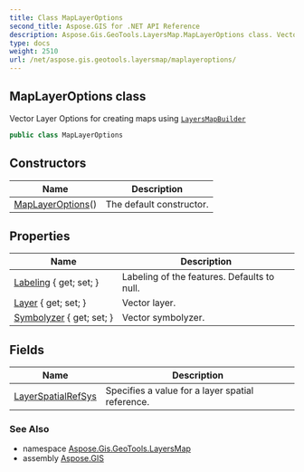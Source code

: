 ```yaml
---
title: Class MapLayerOptions
second_title: Aspose.GIS for .NET API Reference
description: Aspose.Gis.GeoTools.LayersMap.MapLayerOptions class. Vector Layer Options for creating maps using LayersMapBuilder
type: docs
weight: 2510
url: /net/aspose.gis.geotools.layersmap/maplayeroptions/
---
```

## MapLayerOptions class

Vector Layer Options for creating maps using [`LayersMapBuilder`](../layersmapbuilder/)

```csharp
public class MapLayerOptions
```

## Constructors

| Name | Description |
| --- | --- |
| [MapLayerOptions](maplayeroptions/)() | The default constructor. |

## Properties

| Name | Description |
| --- | --- |
| [Labeling](../../aspose.gis.geotools.layersmap/maplayeroptions/labeling/) { get; set; } | Labeling of the features. Defaults to null. |
| [Layer](../../aspose.gis.geotools.layersmap/maplayeroptions/layer/) { get; set; } | Vector layer. |
| [Symbolyzer](../../aspose.gis.geotools.layersmap/maplayeroptions/symbolyzer/) { get; set; } | Vector symbolyzer. |

## Fields

| Name | Description |
| --- | --- |
| [LayerSpatialRefSys](../../aspose.gis.geotools.layersmap/maplayeroptions/layerspatialrefsys/) | Specifies a value for a layer spatial reference. |

### See Also

* namespace [Aspose.Gis.GeoTools.LayersMap](../../aspose.gis.geotools.layersmap/)
* assembly [Aspose.GIS](../../)


